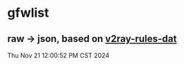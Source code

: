 # gfwlist
## raw -> json, based on [v2ray-rules-dat](https://github.com/Loyalsoldier/v2ray-rules-dat)
Thu Nov 21 12:00:52 PM CST 2024

